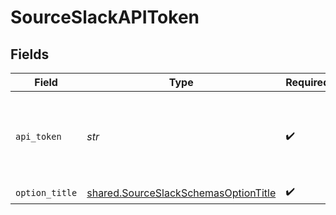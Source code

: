 # SourceSlackAPIToken


## Fields

| Field                                                                                                                                     | Type                                                                                                                                      | Required                                                                                                                                  | Description                                                                                                                               |
| ----------------------------------------------------------------------------------------------------------------------------------------- | ----------------------------------------------------------------------------------------------------------------------------------------- | ----------------------------------------------------------------------------------------------------------------------------------------- | ----------------------------------------------------------------------------------------------------------------------------------------- |
| `api_token`                                                                                                                               | *str*                                                                                                                                     | :heavy_check_mark:                                                                                                                        | A Slack bot token. See the <a href="https://docs.airbyte.com/integrations/sources/slack">docs</a> for instructions on how to generate it. |
| `option_title`                                                                                                                            | [shared.SourceSlackSchemasOptionTitle](../../models/shared/sourceslackschemasoptiontitle.md)                                              | :heavy_check_mark:                                                                                                                        | N/A                                                                                                                                       |